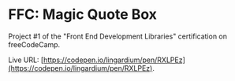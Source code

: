 # FFC: Magic Quote Box

Project #1 of the "Front End Development Libraries" certification on freeCodeCamp.

Live URL: [https://codepen.io/lingardium/pen/RXLPEz](https://codepen.io/lingardium/pen/RXLPEz).

